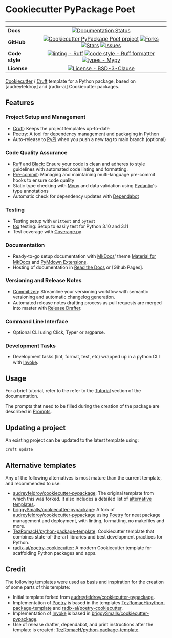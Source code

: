 # Cookiecutter PyPackage Poet

----

| | |
| --- | :---: |
| **Docs** | [![Documentation Status](<https://readthedocs.org/projects/cookiecutter-pypackage-poet/badge/?version=latest> 'Documentation Status')](https://cookiecutter-pypackage-poet.readthedocs.io/en/latest/) |
| **GitHub** | [![Cookiecutter PyPackage Poet project](https://img.shields.io/badge/GitHub-Cookiecutter%20PyPackage%20Poet-blue.svg)](<https://github.com/psolsfer/cookiecutter-pypackage-poet>) [![Forks](https://img.shields.io/github/forks/psolsfer/cookiecutter-pypackage-poet.svg)](<https://github.com/psolsfer/cookiecutter-pypackage-poet>) [![Stars](https://img.shields.io/github/stars/psolsfer/cookiecutter-pypackage-poet.svg)](<https://github.com/psolsfer/cookiecutter-pypackage-poet>) [![Issues](https://img.shields.io/github/issues/psolsfer/cookiecutter-pypackage-poet.svg)](<https://github.com/psolsfer/cookiecutter-pypackage-poet>)
| **Code style** | [![linting - Ruff](https://img.shields.io/endpoint?url=https://raw.githubusercontent.com/charliermarsh/ruff/main/assets/badge/v2.json)](https://github.com/astral-sh/ruff) [![code style - Ruff formatter](https://img.shields.io/badge/Ruff%20Formatter-checked-blue.svg)](https://github.com/astral-sh/ruff) [![types - Mypy](https://www.mypy-lang.org/static/mypy_badge.svg)](https://mypy-lang.org/)
| **License** | [![License - BSD-3-Clause](https://img.shields.io/badge/License-BSD_3--Clause-blue.svg)](<https://spdx.org/licenses/BSD-3-Clause.html>) |


[Cookiecutter] / [Cruft] template for a Python package, based on [audreyfeldroy]
and [radix-ai] Cookiecutter packages.

## Features

### Project Setup and Management

- [Cruft]: Keeps the project templates up-to-date
- [Poetry]: A tool for dependency management and packaging in Python
- Auto-release to [PyPi] when you push a new tag to main branch (optional)

### Code Quality Assurance

- [Ruff] and [Black]: Ensure your code is clean and adheres to style guidelines with automated code linting and formatting.
- [Pre-commit]: Managing and maintaining multi-language pre-commit hooks to ensure code quality
- Static type checking with [Mypy] and data validation using [Pydantic]'s type annotations
- Automatic check for dependency updates with [Dependabot]

### Testing

- Testing setup with ``unittest`` and ``pytest``
- [tox] testing: Setup to easily test for Python 3.10 and 3.11
- Test coverage with [Coverage.py]

### Documentation

- Ready-to-go setup documentation with [MkDocs]' theme [Material for MkDocs] and [PyMdown Extensions].
- Hosting of documentation in [Read the Docs] or [Gihub Pages].

### Versioning and Release Notes

- [Commitizen]: Streamline your versioning workflow with semantic versioning and automatic changelog generation.
- Automated release notes drafting process as pull requests are merged into master with [Release Drafter].

### Command Line Interface

- Optional CLI using Click, Typer or argparse.

### Development Tasks

- Development tasks (lint, format, test, etc) wrapped up in a python CLI with [Invoke].

## Usage

For a brief tutorial, refer to the refer to the [Tutorial](docs/tutorial.md) section of the documentation.

The prompts that need to be filled during the creation of the package are described in [Prompts](docs/prompts.md).

## Updating a project

An existing project can be updated to the latest template using:

```bash linenums="0"
cruft update
```

## Alternative templates

Any of the following alternatives is most mature than the current template, and recommended to use:

- [audreyfeldroy/cookiecutter-pypackage]: The original template from which this was forked. It also includes a detailed list of [alternative templates].
- [briggySmalls/cookiecutter-pypackage]: A fork of [audreyfeldroy/cookiecutter-pypackage] using [Poetry] for neat package management and deployment, with linting, formatting, no makefiles and more.
- [TezRomacH/python-package-template]: Cookiecutter template that combines state-of-the-art libraries and best development practices for Python.
- [radix-ai/poetry-cookiecutter]: A modern Cookiecutter template for scaffolding Python packages and apps.

## Credit

The following templates were used as basis and inspiration for the creation of some parts of this template:

- Initial template forked from [audreyfeldroy/cookiecutter-pypackage].
- Implementation of [Poetry] is based in the templates [TezRomacH/python-package-template] and [radix-ai/poetry-cookiecutter].
- Implementation of [Invoke] is based in [briggySmalls/cookiecutter-pypackage].
- Use of release drafter, dependabot, and print instructions after the template is created: [TezRomacH/python-package-template].

[alternative templates]: https://github.com/audreyfeldroy/cookiecutter-pypackage#similar-cookiecutter-templates
[audreyfeldroy/cookiecutter-pypackage]: https://github.com/audreyfeldroy/cookiecutter-pypackage
[briggySmalls/cookiecutter-pypackage]: https://github.com/briggySmalls/cookiecutter-pypackage
[radix-ai/poetry-cookiecutter]: https://github.com/radix-ai/poetry-cookiecutter
[TezRomacH/python-package-template]: https://github.com/TezRomacH/python-package-template

[Black]: https://black.readthedocs.io/en/stable/
[Coverage.py]: https://coverage.readthedocs.io/
[Commitizen]: https://commitizen-tools.github.io/commitizen/
[Cookiecutter]: <https://github.com/cookiecutter/cookiecutter>
[Cruft]: <https://github.com/cruft/cruft>
[Dependabot]: https://github.com/marketplace/actions/release-drafter
[Invoke]: https://www.pyinvoke.org/
[Material for MkDocs]: https://squidfunk.github.io/mkdocs-material/
[MkDocs]: https://www.mkdocs.org/
[Mypy]: https://mypy.readthedocs.io/en/stable/
[Poetry]: https://python-poetry.org/
[Pydantic]: https://docs.pydantic.dev
[Pre-commit]: https://pre-commit.com/
[Read the Docs]: https://readthedocs.org
[Release Drafter]: https://github.com/marketplace/actions/release-drafter
[PyMdown Extensions]: https://facelessuser.github.io/pymdown-extensions
[PyPi]: https://pypi.org/
[Ruff]: https://docs.astral.sh/ruff/
[tox]: https://tox.wiki/
